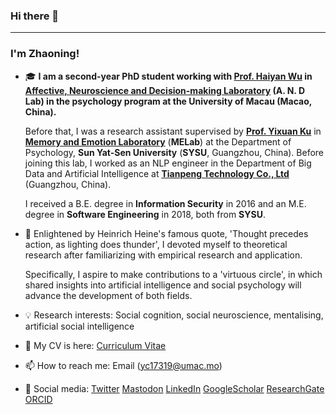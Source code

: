 ### Hi there 👋

<!--
**Das-Boot/Das-Boot** is a ✨ _special_ ✨ repository because its `README.md` (this file) appears on your GitHub profile.
-->
---
### I'm Zhaoning!

- 🎓 **I am a second-year PhD student working with [Prof. Haiyan Wu](https://haiyanwu.wixsite.com/haiyanwu) in [**Affective, Neuroscience and Decision-making Laboratory**](https://andlab-um.com) (**A. N. D Lab**) in the psychology program at the University of Macau (Macao, China).**

  Before that, I was a research assistant supervised by [**Prof. Yixuan Ku**](https://psy.sysu.edu.cn/teacher/851) in [**Memory and Emotion Laboratory**](https://sysumelab.com) (**MELab**) at the Department of Psychology, **Sun Yat-Sen University** (**SYSU**, Guangzhou, China). Before joining this lab, I worked as an NLP engineer in the Department of Big Data and Artificial Intelligence at [**Tianpeng Technology Co., Ltd**](https://www.tp-data.com) (Guangzhou, China). 
  
  I received a B.E. degree in **Information Security** in 2016 and an M.E. degree in **Software Engineering** in 2018, both from **SYSU**.

- :high_brightness: Enlightened by Heinrich Heine's famous quote, 'Thought precedes action, as lighting does thunder', I devoted myself to theoretical research after familiarizing with empirical research and application. 
  
  Specifically, I aspire to make contributions to a 'virtuous circle', in which shared insights into artificial intelligence and social psychology will advance the development of both fields. 
  
- :bulb: Research interests: Social cognition, social neuroscience, mentalising, artificial social intelligence
- 🌱 My CV is here: [Curriculum Vitae](https://nbviewer.org/github/Das-Boot/Das-Boot/blob/main/resources/CV-Zhaoning%20Li_20230531.pdf)
- 📫 How to reach me: Email (yc17319@umac.mo)
- :key: Social media: [Twitter](https://twitter.com/lizhn7) [Mastodon](https://sciences.social/@lizhn7) [LinkedIn](https://www.linkedin.com/in/zhaoning-li-b82bb1136/) [GoogleScholar](https://scholar.google.com/citations?user=Vr94lCUAAAAJ&hl=zh-CN) [ResearchGate](https://www.researchgate.net/profile/Zhaoning_Li2) [ORCID](https://orcid.org/0000-0002-7578-3076)
